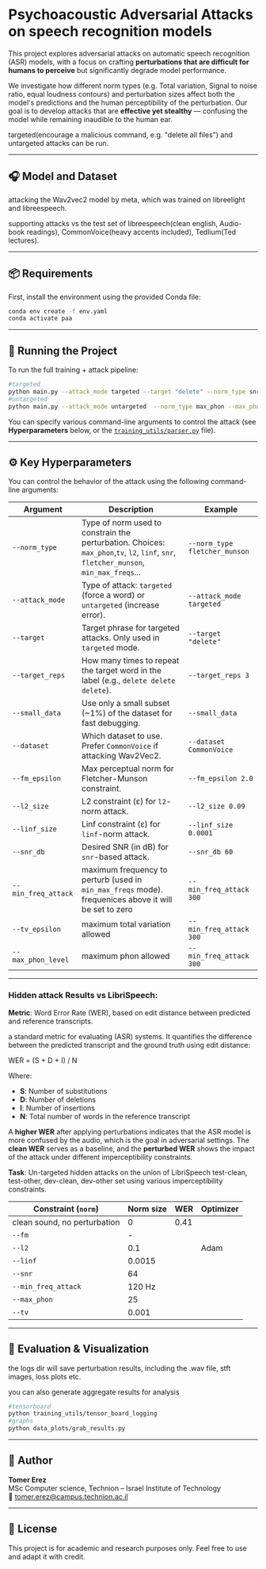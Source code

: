 # Psychoacoustic Adversarial Attacks on speech recognition models

This project explores adversarial attacks on automatic speech recognition (ASR) models, 
with a focus on crafting **perturbations that are difficult for humans to perceive** but significantly degrade model performance.

We investigate how different norm types (e.g. Total variation, Signal to noise ratio, equal loudness contours) 
and perturbation sizes affect both the model's predictions and the human perceptibility of the perturbation. 
Our goal is to develop attacks that are **effective yet stealthy** — confusing the model while remaining inaudible to the human ear.

targeted(encourage a malicious command, e.g. "delete all files") and untargeted attacks can be run.


---

## 🎧 Model and Dataset

attacking the Wav2vec2 model by meta, which was trained on libreelight and libreespeech.

supporting attacks vs the test set of libreespeech(clean english, Audio-book readings), CommonVoice(heavy accents included), Tedlium(Ted lectures).

---

## 📦 Requirements

First, install the environment using the provided Conda file:

```bash
conda env create -f env.yaml
conda activate paa
```

---

## 🚀 Running the Project

To run the full training + attack pipeline:

```bash
#targeted
python main.py --attack_mode targeted --target "delete" --norm_type snr --snr_db 40 
#untargeted
python main.py --attack_mode untargeted  --norm_type max_phon --max_phon_level 20 
```
You can specify various command-line arguments to control the attack (see **Hyperparameters** below, or the [`training_utils/parser.py`](training_utils/parser.py) file).

---


## ⚙️ Key Hyperparameters

You can control the behavior of the attack using the following command-line arguments:

| Argument            | Description                                                                                                                           | Example                                       |
|---------------------|---------------------------------------------------------------------------------------------------------------------------------------|-----------------------------------------------|
| `--norm_type`       | Type of norm used to constrain the perturbation. Choices: `max_phon`,`tv`, `l2`, `linf`, `snr`, `fletcher_munson`, `min_max_freqs`... | `--norm_type fletcher_munson`                |
| `--attack_mode`     | Type of attack: `targeted` (force a word) or `untargeted` (increase error).                                                           | `--attack_mode targeted`                      |
| `--target`          | Target phrase for targeted attacks. Only used in `targeted` mode.                                                                     | `--target "delete"`                           |
| `--target_reps`     | How many times to repeat the target word in the label (e.g., `delete delete delete`).                                                 | `--target_reps 3`                             |
| `--small_data`      | Use only a small subset (~1%) of the dataset for fast debugging.                                                                      | `--small_data`                                |
| `--dataset`         | Which dataset to use. Prefer `CommonVoice` if attacking Wav2Vec2.                                                                     | `--dataset CommonVoice`                       |
| `--fm_epsilon`      | Max perceptual norm for Fletcher-Munson constraint.                                                                                   | `--fm_epsilon 2.0`                            |
| `--l2_size`         | L2 constraint (ε) for `l2`-norm attack.                                                                                               | `--l2_size 0.09`                              |
| `--linf_size`       | Linf constraint (ε) for `linf`-norm attack.                                                                                           | `--linf_size 0.0001`                          |
| `--snr_db`          | Desired SNR (in dB) for `snr`-based attack.                                                                                           | `--snr_db 60`                                 |
| `--min_freq_attack` | maximum frequency to perturb (used in `min_max_freqs` mode). frequenices above it will be set to zero                                 | `--min_freq_attack 300`                       |
| `--tv_epsilon`      | maximum total variation allowed                                                                                                       | `--min_freq_attack 300`                       |
| `--max_phon_level`  | maximum phon allowed                                                                                                                  | `--min_freq_attack 300`                       |

---
### Hidden attack Results vs LibriSpeech:

**Metric**: Word Error Rate (WER), based on edit distance between predicted and reference transcripts.

a standard metric for evaluating (ASR) systems. It quantifies the difference between the predicted transcript and the ground truth using edit distance:

WER = (S + D + I) / N

Where:
- **S**: Number of substitutions  
- **D**: Number of deletions  
- **I**: Number of insertions  
- **N**: Total number of words in the reference transcript  

A **higher WER** after applying perturbations indicates that the ASR model is more confused by the audio, which is the goal in adversarial settings. The **clean WER** serves as a baseline, and the **perturbed WER** shows the impact of the attack under different imperceptibility constraints.

**Task**: Un-targeted hidden attacks on the union of LibriSpeech test-clean, test-other, dev-clean, dev-other
set using various imperceptibility constraints.

| Constraint (`norm`)          | Norm size | WER   | Optimizer |
|------------------------------|-----------|-------|-----------|
| clean sound, no perturbation | 0         | 0.41  |
| `--fm`                       | -         |       | 
| `--l2`                       | 0.1       |       | Adam 
| `--linf`                     | 0.0015    |       |
| `--snr`                      | 64        |       | 
| `--min_freq_attack`          | 120 Hz    |       |
| `--max_phon`                 | 25        |       |
| `--tv`                       | 0.001     |       | 



---

## 🧪 Evaluation & Visualization

the logs dir will save perturbation results, including the .wav file, stft images, loss plots etc.

you can also generate aggregate results for analysis

```bash
#tensorboard
python training_utils/tensor_board_logging
#graphs
python data_plots/grab_results.py
```

---

## 👤 Author

**Tomer Erez**  
MSc Computer science, Technion – Israel Institute of Technology  
📧 tomer.erez@campus.technion.ac.il

---

## 📄 License

This project is for academic and research purposes only. Feel free to use and adapt it with credit.


